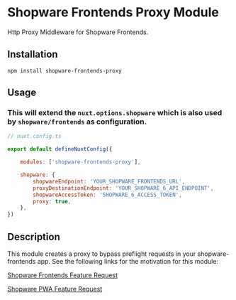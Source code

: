 # Shopware Frontends Proxy Module

Http Proxy Middleware for Shopware Frontends.

## Installation
```npm install shopware-frontends-proxy```

## Usage
### This will extend the `nuxt.options.shopware` which is also used by `shopware/frontends` as configuration.

```js
// nuxt.config.ts

export default defineNuxtConfig({

    modules: ['shopware-frontends-proxy'],

    shopware: {
        shopwareEndpoint: 'YOUR_SHOPWARE_FRONTENDS_URL',
        proxyDestinationEndpoint: 'YOUR_SHOPWARE_6_API_ENDPOINT',
        shopwareAccessToken: 'SHOPWARE_6_ACCESS_TOKEN',
        proxy: true, 
    },
})
```

## Description

This module creates a proxy to bypass preflight requests in your shopware-frontends app. See the following links for the motivation for this module:

[Shopware Frontends Feature Request](https://github.com/shopware/frontends/issues/30)

[Shopware PWA Feature Request](https://github.com/vuestorefront/shopware-pwa/issues/1602)







